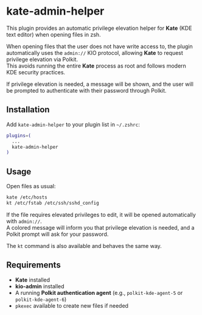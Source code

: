 # kate-admin-helper

This plugin provides an automatic privilege elevation helper for **Kate** (KDE text editor) when opening files in zsh.

When opening files that the user does not have write access to, the plugin automatically uses the `admin://` KIO protocol, allowing **Kate** to request privilege elevation via Polkit.  
This avoids running the entire **Kate** process as root and follows modern KDE security practices.

If privilege elevation is needed, a message will be shown, and the user will be prompted to authenticate with their password through Polkit.

## Installation

Add `kate-admin-helper` to your plugin list in `~/.zshrc`:

```zsh
plugins=(
  ...
  kate-admin-helper
)
```

## Usage

Open files as usual:

```zsh
kate /etc/hosts
kt /etc/fstab /etc/ssh/sshd_config
```

If the file requires elevated privileges to edit, it will be opened automatically with `admin://`.  
A colored message will inform you that privilege elevation is needed, and a Polkit prompt will ask for your password.

The `kt` command is also available and behaves the same way.

## Requirements

- **Kate** installed
- **kio-admin** installed
- A running **Polkit authentication agent** (e.g., `polkit-kde-agent-5` or `polkit-kde-agent-6`)
- `pkexec` available to create new files if needed
